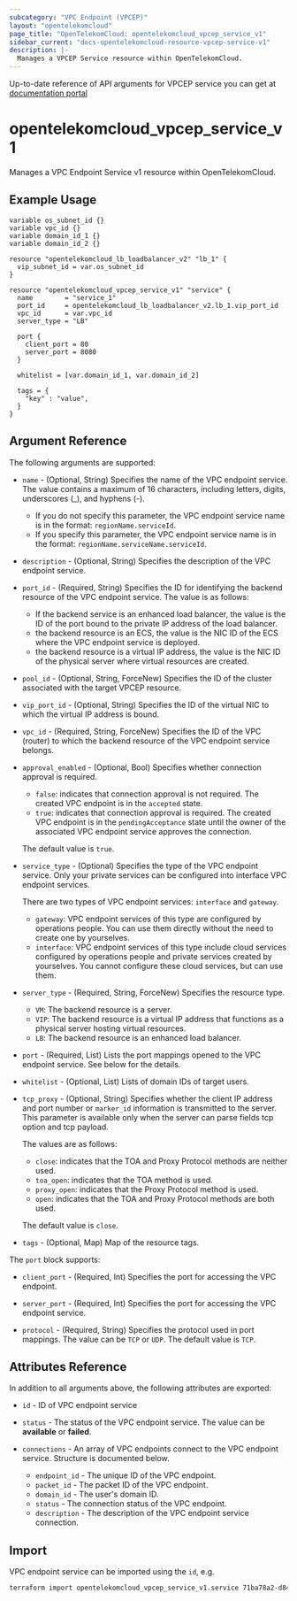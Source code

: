 ```yaml
---
subcategory: "VPC Endpoint (VPCEP)"
layout: "opentelekomcloud"
page_title: "OpenTelekomCloud: opentelekomcloud_vpcep_service_v1"
sidebar_current: "docs-opentelekomcloud-resource-vpcep-service-v1"
description: |-
  Manages a VPCEP Service resource within OpenTelekomCloud.
---
```


Up-to-date reference of API arguments for VPCEP service you can get at
[documentation portal](https://docs.otc.t-systems.com/vpc-endpoint/api-ref/apis/apis_for_managing_vpc_endpoint_services)

# opentelekomcloud_vpcep_service_v1

Manages a VPC Endpoint Service v1 resource within OpenTelekomCloud.

## Example Usage

```hcl
variable os_subnet_id {}
variable vpc_id {}
variable domain_id_1 {}
variable domain_id_2 {}

resource "opentelekomcloud_lb_loadbalancer_v2" "lb_1" {
  vip_subnet_id = var.os_subnet_id
}

resource "opentelekomcloud_vpcep_service_v1" "service" {
  name        = "service_1"
  port_id     = opentelekomcloud_lb_loadbalancer_v2.lb_1.vip_port_id
  vpc_id      = var.vpc_id
  server_type = "LB"

  port {
    client_port = 80
    server_port = 8080
  }

  whitelist = [var.domain_id_1, var.domain_id_2]

  tags = {
    "key" : "value",
  }
}
```

## Argument Reference

The following arguments are supported:

* `name` - (Optional, String) Specifies the name of the VPC endpoint service.
  The value contains a maximum of 16 characters, including letters, digits, underscores (_), and hyphens (-).
  * If you do not specify this parameter, the VPC endpoint service name is in the format: `regionName.serviceId`.
  * If you specify this parameter, the VPC endpoint service name is in the format: `regionName.serviceName.serviceId`.

* `description` - (Optional, String) Specifies the description of the VPC endpoint service.

* `port_id` - (Required, String) Specifies the ID for identifying the backend resource of the VPC endpoint service.
  The value is as follows:
  * If the backend service is an enhanced load balancer, the value is the ID of the port bound to the private IP address of the load balancer.
  * the backend resource is an ECS, the value is the NIC ID of the ECS where the VPC endpoint service is deployed.
  * the backend resource is a virtual IP address, the value is the NIC ID of the physical server where virtual resources are created.

* `pool_id` - (Optional, String, ForceNew) Specifies the ID of the cluster associated with the target VPCEP resource.

* `vip_port_id` - (Optional, String) Specifies the ID of the virtual NIC to which the virtual IP address is bound.

* `vpc_id` - (Required, String, ForceNew) Specifies the ID of the VPC (router) to which the backend resource of the VPC endpoint service belongs.

* `approval_enabled` - (Optional, Bool) Specifies whether connection approval is required.

  * `false`: indicates that connection approval is not required.
    The created VPC endpoint is in the `accepted` state.
  * `true`: indicates that connection approval is required.
    The created VPC endpoint is in the `pendingAcceptance` state until the owner of the associated VPC endpoint
    service approves the connection.

  The default value is `true`.

* `service_type` - (Optional) Specifies the type of the VPC endpoint service.
  Only your private services can be configured into interface VPC endpoint services.

  There are two types of VPC endpoint services: `interface` and `gateway`.

  * `gateway`: VPC endpoint services of this type are configured by operations people.
    You can use them directly without the need to create one by yourselves.
  * `interface`: VPC endpoint services of this type include cloud services configured by operations people
    and private services created by yourselves. You cannot configure these cloud services, but can use them.

* `server_type` - (Required, String, ForceNew) Specifies the resource type.
  * `VM`: The backend resource is a server.
  * `VIP`: The backend resource is a virtual IP address that functions as a physical server hosting virtual resources.
  * `LB`: The backend resource is an enhanced load balancer.

* `port` - (Required, List) Lists the port mappings opened to the VPC endpoint service. See below for the details.

* `whitelist` - (Optional, List) Lists of domain IDs of target users.

* `tcp_proxy` - (Optional, String) Specifies whether the client IP address and port number or `marker_id` information is
  transmitted to the server.
  This parameter is available only when the server can parse fields tcp option and tcp payload.

  The values are as follows:

  * `close`: indicates that the TOA and Proxy Protocol methods are neither used.
  * `toa_open`: indicates that the TOA method is used.
  * `proxy_open`: indicates that the Proxy Protocol method is used.
  * `open`: indicates that the TOA and Proxy Protocol methods are both used.

  The default value is `close`.

* `tags` - (Optional, Map) Map of the resource tags.

The `port` block supports:

* `client_port` - (Required, Int) Specifies the port for accessing the VPC endpoint.

* `server_port` - (Required, Int) Specifies the port for accessing the VPC endpoint service.

* `protocol` - (Required, String) Specifies the protocol used in port mappings. The value can be `TCP` or `UDP`.
  The default value is `TCP`.

## Attributes Reference

In addition to all arguments above, the following attributes are exported:

* `id` - ID of VPC endpoint service

* `status` - The status of the VPC endpoint service. The value can be **available** or **failed**.

* `connections` - An array of VPC endpoints connect to the VPC endpoint service. Structure is documented below.
  + `endpoint_id` - The unique ID of the VPC endpoint.
  + `packet_id` - The packet ID of the VPC endpoint.
  + `domain_id` - The user's domain ID.
  + `status` - The connection status of the VPC endpoint.
  + `description` - The description of the VPC endpoint service connection.

## Import

VPC endpoint service can be imported using the `id`, e.g.

```sh
terraform import opentelekomcloud_vpcep_service_v1.service 71ba78a2-d847-4882-8fd0-42c5854c1cbc
```
